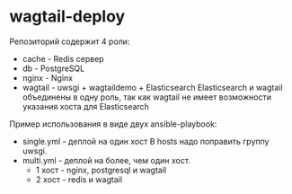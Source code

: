 # wagtail-deploy

Репозиторий содержит 4 роли:

+   cache - Redis сервер
+   db - PostgreSQL
+   nginx - Nginx
+   wagtail - uwsgi + wagtaildemo + Elasticsearch
    Elasticsearch и wagtail объединены в одну роль, так как wagtail не имеет возможности указания хоста для Elasticsearch

Пример использования в виде двух ansible-playbook:

+   single.yml - деплой на один хост
    В hosts надо поправить группу uwsgi.
+   multi.yml - деплой на более, чем один хост.
    -   1 хост - nginx, postgresql и wagtail
    -   2 хост - redis и wagtail

